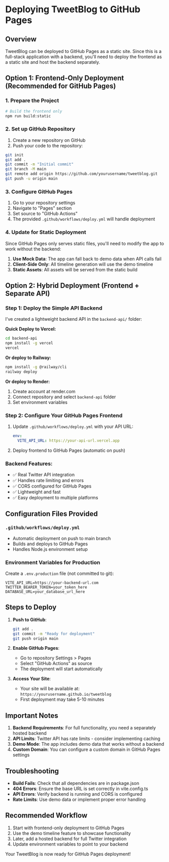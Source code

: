 # Deploying TweetBlog to GitHub Pages

## Overview
TweetBlog can be deployed to GitHub Pages as a static site. Since this is a full-stack application with a backend, you'll need to deploy the frontend as a static site and host the backend separately.

## Option 1: Frontend-Only Deployment (Recommended for GitHub Pages)

### 1. Prepare the Project
```bash
# Build the frontend only
npm run build:static
```

### 2. Set up GitHub Repository
1. Create a new repository on GitHub
2. Push your code to the repository:
```bash
git init
git add .
git commit -m "Initial commit"
git branch -M main
git remote add origin https://github.com/yourusername/tweetblog.git
git push -u origin main
```

### 3. Configure GitHub Pages
1. Go to your repository settings
2. Navigate to "Pages" section
3. Set source to "GitHub Actions"
4. The provided `.github/workflows/deploy.yml` will handle deployment

### 4. Update for Static Deployment
Since GitHub Pages only serves static files, you'll need to modify the app to work without the backend:

1. **Use Mock Data**: The app can fall back to demo data when API calls fail
2. **Client-Side Only**: All timeline generation will use the demo timeline
3. **Static Assets**: All assets will be served from the static build

## Option 2: Hybrid Deployment (Frontend + Separate API)

### Step 1: Deploy the Simple API Backend
I've created a lightweight backend API in the `backend-api/` folder:

**Quick Deploy to Vercel:**
```bash
cd backend-api
npm install -g vercel
vercel
```

**Or deploy to Railway:**
```bash
npm install -g @railway/cli
railway deploy
```

**Or deploy to Render:**
1. Create account at render.com
2. Connect repository and select `backend-api` folder
3. Set environment variables

### Step 2: Configure Your GitHub Pages Frontend
1. Update `.github/workflows/deploy.yml` with your API URL:
   ```yaml
   env:
     VITE_API_URL: https://your-api-url.vercel.app
   ```

2. Deploy frontend to GitHub Pages (automatic on push)

### Backend Features:
- ✅ Real Twitter API integration
- ✅ Handles rate limiting and errors
- ✅ CORS configured for GitHub Pages
- ✅ Lightweight and fast
- ✅ Easy deployment to multiple platforms

## Configuration Files Provided

### `.github/workflows/deploy.yml`
- Automatic deployment on push to main branch
- Builds and deploys to GitHub Pages
- Handles Node.js environment setup

### Environment Variables for Production
Create a `.env.production` file (not committed to git):
```
VITE_API_URL=https://your-backend-url.com
TWITTER_BEARER_TOKEN=your_token_here
DATABASE_URL=your_database_url_here
```

## Steps to Deploy

1. **Push to GitHub**:
   ```bash
   git add .
   git commit -m "Ready for deployment"
   git push origin main
   ```

2. **Enable GitHub Pages**:
   - Go to repository Settings > Pages
   - Select "GitHub Actions" as source
   - The deployment will start automatically

3. **Access Your Site**:
   - Your site will be available at: `https://yourusername.github.io/tweetblog`
   - First deployment may take 5-10 minutes

## Important Notes

1. **Backend Requirements**: For full functionality, you need a separately hosted backend
2. **API Limits**: Twitter API has rate limits - consider implementing caching
3. **Demo Mode**: The app includes demo data that works without a backend
4. **Custom Domain**: You can configure a custom domain in GitHub Pages settings

## Troubleshooting

- **Build Fails**: Check that all dependencies are in package.json
- **404 Errors**: Ensure the base URL is set correctly in vite.config.ts
- **API Errors**: Verify backend is running and CORS is configured
- **Rate Limits**: Use demo data or implement proper error handling

## Recommended Workflow

1. Start with frontend-only deployment to GitHub Pages
2. Use the demo timeline feature to showcase functionality
3. Later, add a hosted backend for full Twitter integration
4. Update environment variables to point to your backend

Your TweetBlog is now ready for GitHub Pages deployment!